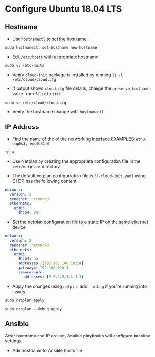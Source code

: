 # Configure Ubuntu 18.04 LTS

## Hostname

* Use `hostnamectl` to set the hostname

`sudo hostnamectl set-hostname new-hostname`

* Edit `/etc/hosts` with appropriate hostname

`sudo vi /etc/hosts`

* Verify `cloud-init` package is installed by running `ls -l /etc/cloud/cloud.cfg`

* If output shows `cloud.cfg` file details, change the `preserve_hostname` value from `false` to `true`

`sudo vi /etc/cloud/cloud.cfg`

* Verify the hostname change with `hostnamectl`

## IP Address

* Find the name of the of the networking interface EXAMPLES: `eth0, enp0s3, enp0s31f6`

`ip a`

* Use Netplan by creating the appropriate configuration file in the `/etc/netplan/` directory

* The default netplan configurration file is `50-cloud-init.yaml` using DHCP has the following content:

```yaml
network:
  version: 2
  renderer: networkd
  ethernets:
    eth0:
      dhcp4: yes
```

* Set the netplan configuration file to a static IP on the same ethernet device

```yaml
network:
  version: 2
  renderer: networkd
  ethernets:
    eth0:
      dhcp4: no
      addresses: [192.168.100.10/24]
      gateway4: 192.168.100.1
      nameservers:
        addresses: [9.9.9.9,1.1.1.1]
```

* Apply the changes using `netplan` add `--debug` if you're running into issues

`sudo netplan apply`

`sudo netplan --debug apply`

## Ansible

After hostname and IP are set, Ansible playbooks will configure baseline settings.

* Add hostname to Ansible hosts file
